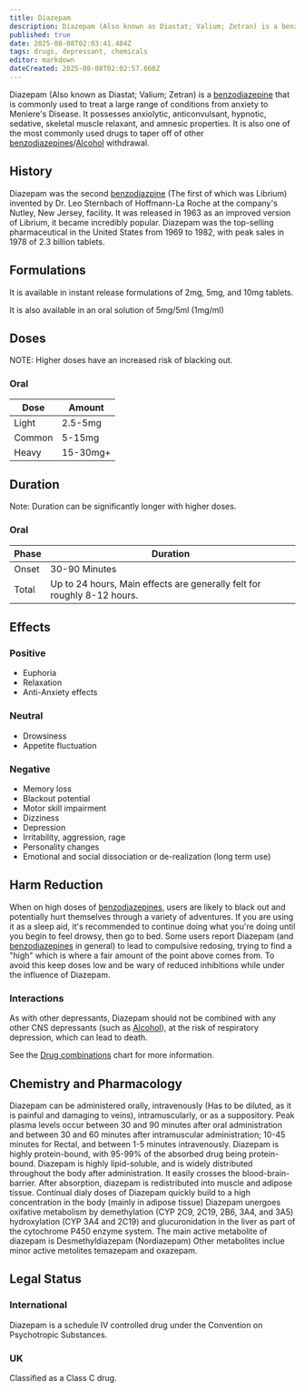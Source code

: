 ```yaml
---
title: Diazepam
description: Diazepam (Also known as Diastat; Valium; Zetran) is a benzodiazepine that is commonly used to treat a large range of conditions from anxiety to Meniere's...
published: true
date: 2025-08-08T02:03:41.404Z
tags: drugs, depressant, chemicals
editor: markdown
dateCreated: 2025-08-08T02:02:57.660Z
---
```


Diazepam (Also known as Diastat; Valium; Zetran) is a [benzodiazepine](/en/benzodiazepines) that is commonly used to treat a large range of conditions from anxiety to Meniere's Disease. It possesses anxiolytic, anticonvulsant, hypnotic, sedative, skeletal muscle relaxant, and amnesic properties. It is also one of the most commonly used drugs to taper off of other [benzodiazepines](/en/benzodiazepines)/[Alcohol](/en/depressants/alcohol) withdrawal.

## History

Diazepam was the second [benzodiazpine](/en/benzodiazepines) (The first of which was Librium) invented by Dr. Leo Sternbach of Hoffmann-La Roche at the company's Nutley, New Jersey, facility. It was released in 1963 as an improved version of Librium, it became incredibly popular.
Diazepam was the top-selling pharmaceutical in the United States from 1969 to 1982, with peak sales in 1978 of 2.3 billion tablets.

## Formulations
It is available in instant release formulations of 2mg, 5mg, and 10mg tablets.

It is also available in an oral solution of 5mg/5ml (1mg/ml)

## Doses

NOTE: Higher doses have an increased risk of blacking out.

### Oral
| Dose | Amount |
|------|---------|
| Light | 2.5-5mg |
| Common | 5-15mg |
| Heavy | 15-30mg+ |

## Duration
Note: Duration can be significantly longer with higher doses.

### Oral
| Phase | Duration |
|-------|----------|
| Onset | 30-90 Minutes |
| Total | Up to 24 hours, Main effects are generally felt for roughly 8-12 hours. |

## Effects
### Positive
* Euphoria
* Relaxation
* Anti-Anxiety effects

### Neutral
* Drowsiness
* Appetite fluctuation

### Negative
* Memory loss
* Blackout potential
* Motor skill impairment
* Dizziness
* Depression
* Irritability, aggression, rage
* Personality changes
* Emotional and social dissociation or de-realization (long term use)

## Harm Reduction
When on high doses of [benzodiazepines](/en/benzodiazepines), users are likely to black out and potentially hurt themselves through a variety of adventures. If you are using it as a sleep aid, it's recommended to continue doing what you're doing until you begin to feel drowsy, then go to bed.
Some users report Diazepam (and [benzodiazepines](/en/benzodiazepines) in general) to lead to compulsive redosing, trying to find a "high" which is where a fair amount of the point above comes from. To avoid this keep doses low and be wary of reduced inhibitions while under the influence of Diazepam.

### Interactions
As with other depressants, Diazepam should not be combined with any other CNS depressants (such as [Alcohol](/en/depressants/alcohol)), at the risk of respiratory depression, which can lead to death.

See the [Drug combinations](/en/guides/drug-combinations) chart for more information.

## Chemistry and Pharmacology
Diazepam can be administered orally, intravenously (Has to be diluted, as it is painful and damaging to veins), intramuscularly, or as a suppository.
Peak plasma levels occur between 30 and 90 minutes after oral administration and between 30 and 60 minutes after intramuscular administration; 10-45 minutes for Rectal, and between 1-5 minutes intravenously.
Diazepam is highly protein-bound, with 95-99% of the absorbed drug being protein-bound.
Diazepam is highly lipid-soluble, and is widely distributed throughout the body after administration. It easily crosses the blood-brain-barrier. After absorption, diazepam is redistributed into muscle and adipose tissue. Continual dialy doses of Diazepam quickly build to a high concentration in the body (mainly in adipose tissue)
Diazepam unergoes oxifative metabolism by demethylation (CYP 2C9, 2C19, 2B6, 3A4, and 3A5) hydroxylation (CYP 3A4 and 2C19) and glucuronidation in the liver as part of the cytochrome P450 enzyme system.
The main active metabolite of diazepam is Desmethyldiazepam (Nordiazepam) Other metabolites inclue minor active metolites temazepam and oxazepam.

## Legal Status
### International

Diazepam is a schedule IV controlled drug under the Convention on Psychotropic Substances.

### UK

Classified as a Class C drug.